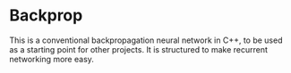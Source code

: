 Backprop
========

This is a conventional backpropagation neural network in C++, to be used as a starting point for other projects.  It is structured to make recurrent networking more easy. 
